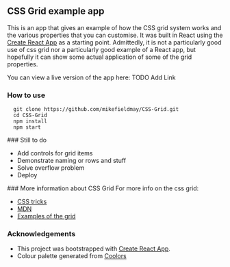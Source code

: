 ## CSS Grid example app

This is an app that gives an example of how the CSS grid system works and the various properties that you can customise. It was built in React using the [Create React App](https://github.com/facebook/create-react-app) as a starting point.
Admittedly, it is not a particularly good use of css grid nor a particularly good example of a React app, but hopefully it can show some actual application of some of the grid properties.

You can view a live version of the app here: TODO Add Link

### How to use
```
  git clone https://github.com/mikefieldmay/CSS-Grid.git  
  cd CSS-Grid 
  npm install 
  npm start 
```

### Still to do
- Add controls for grid items
- Demonstrate naming or rows and stuff
- Solve overflow problem
- Deploy

### More information about CSS Grid
For more info on the css grid:
- [CSS tricks](https://css-tricks.com/snippets/css/complete-guide-grid/)
- [MDN](https://developer.mozilla.org/en-US/docs/Web/CSS/CSS_Grid_Layout)
- [Examples of the grid](https://gridbyexample.com/examples/)

### Acknowledgements
- This project was bootstrapped with [Create React App](https://github.com/facebook/create-react-app).
- Colour palette generated from [Coolors](https://coolors.co/)